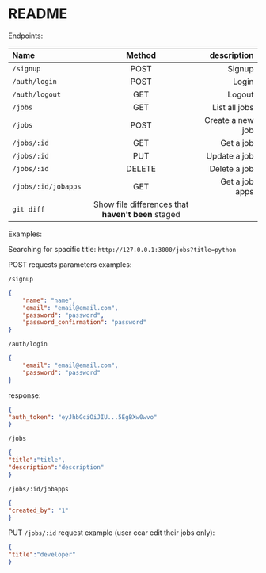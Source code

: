 # README

Endpoints: 

| Name | Method | description |
| :---         |     :---:      |          ---: |
| `/signup`   | POST    | Signup    |
| `/auth/login`     | POST       | Login      |
| `/auth/logout`     | GET       | Logout      |
| `/jobs`     | GET       | List all jobs      |
| `/jobs`     | POST       | Create a new job      |
| `/jobs/:id`     | GET       | Get a job      |
| `/jobs/:id`     | PUT       | Update a job      |
| `/jobs/:id`     | DELETE       | Delete a job      |
| `/jobs/:id/jobapps`     | GET       | Get a job apps      |
| `git diff` | Show file differences that **haven't been** staged |



Examples:

Searching for spacific title:
`http://127.0.0.1:3000/jobs?title=python`


POST requests parameters examples:

`/signup`

```json
{
	"name": "name",
	"email": "email@email.com",
	"password": "password",
	"password_confirmation": "password"
}
```

`/auth/login`

```json
{
	"email": "email@email.com",
	"password": "password"
}
```
response:
```json
{
"auth_token": "eyJhbGciOiJIU...5EgBXw0wvo"
}
```


`/jobs`

```json
{
"title":"title",
"description":"description"
}
```


`/jobs/:id/jobapps`

```json
{
"created_by": "1"
}
```


PUT `/jobs/:id` request example (user ccar edit their jobs only):

```json
{
"title":"developer"
}
```

